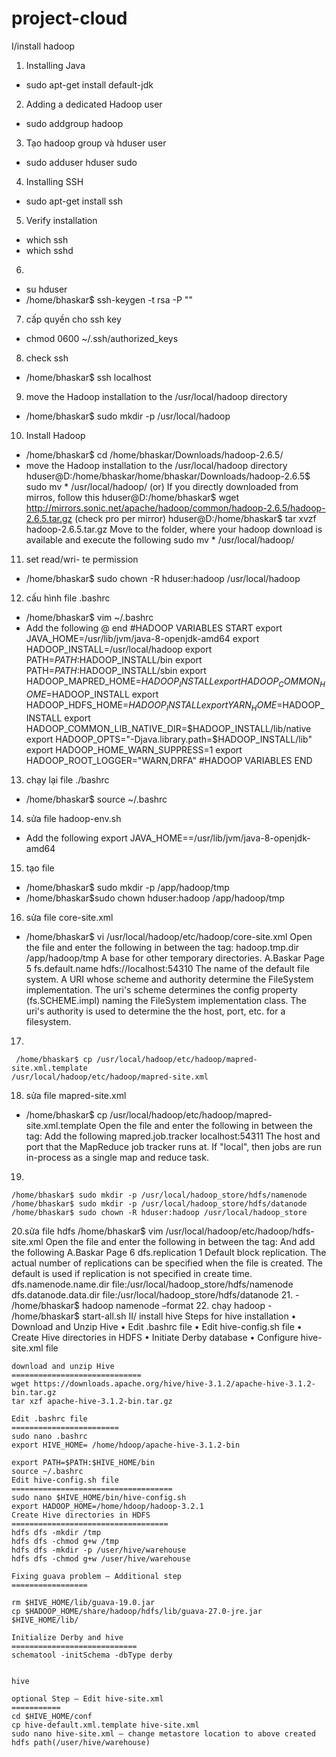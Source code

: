 # project-cloud
I/install hadoop 
 1. Installing Java
 - sudo apt-get install default-jdk
 2. Adding a dedicated Hadoop user
 - sudo addgroup hadoop
 3. Tạo hadoop group và hduser user
 - sudo adduser hduser sudo
 4. Installing SSH
 - sudo apt-get install ssh
 5. Verify installation
 - which ssh
 - which sshd
 6.
 - su hduser
 - /home/bhaskar$ ssh-keygen -t rsa -P ""
 7. cấp quyền cho ssh key
 - chmod 0600 ~/.ssh/authorized_keys
 8. check ssh
 - /home/bhaskar$ ssh localhost
 9. move the Hadoop installation to the /usr/local/hadoop directory
 - /home/bhaskar$ sudo mkdir -p /usr/local/hadoop
 10. Install Hadoop
 - /home/bhaskar$ cd /home/bhaskar/Downloads/hadoop-2.6.5/
 - move the Hadoop installation to the /usr/local/hadoop directory
   hduser@D:/home/bhaskar/home/bhaskar/Downloads/hadoop-2.6.5$ sudo mv * /usr/local/hadoop/
   (or)
   If you directly downloaded from mirros, follow this
   hduser@D:/home/bhaskar$
   wget http://mirrors.sonic.net/apache/hadoop/common/hadoop-2.6.5/hadoop-2.6.5.tar.gz
   (check pro per mirror)
   hduser@D:/home/bhaskar$ tar xvzf hadoop-2.6.5.tar.gz
   Move to the folder, where your hadoop download is available and execute the following
   sudo mv * /usr/local/hadoop/
 11. set read/wri- te permission
 - /home/bhaskar$ sudo chown -R hduser:hadoop /usr/local/hadoop
 12. cấu hình file .bashrc
 -  /home/bhaskar$ vim ~/.bashrc
 - Add the following @ end
    #HADOOP VARIABLES START
    export JAVA_HOME=/usr/lib/jvm/java-8-openjdk-amd64
    export HADOOP_INSTALL=/usr/local/hadoop
    export PATH=$PATH:$HADOOP_INSTALL/bin
    export PATH=$PATH:$HADOOP_INSTALL/sbin
    export HADOOP_MAPRED_HOME=$HADOOP_INSTALL
    export HADOOP_COMMON_HOME=$HADOOP_INSTALL
    export HADOOP_HDFS_HOME=$HADOOP_INSTALL
    export YARN_HOME=$HADOOP_INSTALL
    export HADOOP_COMMON_LIB_NATIVE_DIR=$HADOOP_INSTALL/lib/native
    export HADOOP_OPTS="-Djava.library.path=$HADOOP_INSTALL/lib"
    export HADOOP_HOME_WARN_SUPPRESS=1
    export HADOOP_ROOT_LOGGER="WARN,DRFA"
    #HADOOP VARIABLES END
 13. chạy lại file ./bashrc
 - /home/bhaskar$ source ~/.bashrc
 14. sửa file hadoop-env.sh
 - Add the following
   export JAVA_HOME==/usr/lib/jvm/java-8-openjdk-amd64
 15. tạo file 
 - /home/bhaskar$ sudo mkdir -p /app/hadoop/tmp
 - /home/bhaskar$sudo chown hduser:hadoop /app/hadoop/tmp
 16. sửa file core-site.xml
 - /home/bhaskar$ vi /usr/local/hadoop/etc/hadoop/core-site.xml
     Open the file and enter the following in between the <configuration></configuration> tag:
    <property>
     <name>hadoop.tmp.dir</name>
     <value>/app/hadoop/tmp</value>
     <description>A base for other temporary directories.</description>
    A.Baskar Page 5
    </property>
    <property>
     <name>fs.default.name</name>
     <value>hdfs://localhost:54310</value>
     <description>The name of the default file system. A URI whose
     scheme and authority determine the FileSystem implementation. The
     uri's scheme determines the config property (fs.SCHEME.impl) naming
     the FileSystem implementation class. The uri's authority is used to
     determine the  the host, port, etc. for a filesystem.</description>
    </property>
  17. 
     /home/bhaskar$ cp /usr/local/hadoop/etc/hadoop/mapred-site.xml.template
    /usr/local/hadoop/etc/hadoop/mapred-site.xml
  18. sửa file mapred-site.xml
  - /home/bhaskar$ cp /usr/local/hadoop/etc/hadoop/mapred-site.xml.template
    Open the file and enter the following in between the <configuration></configuration> tag:
    Add the following
    <property>
     <name>mapred.job.tracker</name>
     <value>localhost:54311</value>
     <description>The host and port that the MapReduce job tracker runs
     at. If "local", then jobs are run in-process as a single map
     and reduce task.
     </description>
    </property>
  19.
    /home/bhaskar$ sudo mkdir -p /usr/local/hadoop_store/hdfs/namenode
    /home/bhaskar$ sudo mkdir -p /usr/local/hadoop_store/hdfs/datanode
    /home/bhaskar$ sudo chown -R hduser:hadoop /usr/local/hadoop_store
  20.sửa file hdfs
    /home/bhaskar$ vim /usr/local/hadoop/etc/hadoop/hdfs-site.xml
    Open the file and enter the following in between the <configuration></configuration> tag:
    And add the following
    A.Baskar Page 6
    <property>
     <name>dfs.replication</name>
     <value>1</value>
     <description>Default block replication.
     The actual number of replications can be specified when the file is created.
     The default is used if replication is not specified in create time.
     </description>
    </property>
    <property>
     <name>dfs.namenode.name.dir</name>
     <value>file:/usr/local/hadoop_store/hdfs/namenode</value>
    </property>
    <property>
     <name>dfs.datanode.data.dir</name>
     <value>file:/usr/local/hadoop_store/hdfs/datanode</value>
    </property>
  21. 
      - /home/bhaskar$ hadoop namenode –format
  22. chạy hadoop
      - /home/bhaskar$ start-all.sh
II/ install hive
    Steps for hive installation
    •	Download and Unzip Hive
    •	Edit .bashrc file
    •	Edit hive-config.sh file
    •	Create Hive directories in HDFS
    •	Initiate Derby database
    •	Configure hive-site.xml file

    download and unzip Hive
    =============================
    wget https://downloads.apache.org/hive/hive-3.1.2/apache-hive-3.1.2-bin.tar.gz
    tar xzf apache-hive-3.1.2-bin.tar.gz

    Edit .bashrc file
    ========================
    sudo nano .bashrc
    export HIVE_HOME= /home/hdoop/apache-hive-3.1.2-bin

    export PATH=$PATH:$HIVE_HOME/bin
    source ~/.bashrc
    Edit hive-config.sh file
    ====================================
    sudo nano $HIVE_HOME/bin/hive-config.sh
    export HADOOP_HOME=/home/hdoop/hadoop-3.2.1
    Create Hive directories in HDFS
    ===================================
    hdfs dfs -mkdir /tmp
    hdfs dfs -chmod g+w /tmp
    hdfs dfs -mkdir -p /user/hive/warehouse
    hdfs dfs -chmod g+w /user/hive/warehouse

    Fixing guava problem – Additional step
    =================

    rm $HIVE_HOME/lib/guava-19.0.jar
    cp $HADOOP_HOME/share/hadoop/hdfs/lib/guava-27.0-jre.jar $HIVE_HOME/lib/

    Initialize Derby and hive
    ============================
    schematool -initSchema -dbType derby


    hive

    optional Step – Edit hive-site.xml
    ===========
    cd $HIVE_HOME/conf
    cp hive-default.xml.template hive-site.xml
    sudo nano hive-site.xml – change metastore location to above created hdfs path(/user/hive/warehouse)

 
 
 
